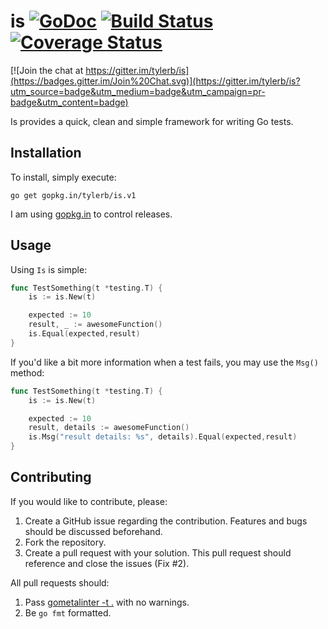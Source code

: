 # is [![GoDoc](https://godoc.org/github.com/tylerb/is?status.png)](http://godoc.org/github.com/tylerb/is) [![Build Status](https://drone.io/github.com/tylerb/is/status.png)](https://drone.io/github.com/tylerb/is/latest) [![Coverage Status](https://coveralls.io/repos/tylerb/is/badge.svg?branch=master)](https://coveralls.io/r/tylerb/is?branch=master)

[![Join the chat at https://gitter.im/tylerb/is](https://badges.gitter.im/Join%20Chat.svg)](https://gitter.im/tylerb/is?utm_source=badge&utm_medium=badge&utm_campaign=pr-badge&utm_content=badge)

Is provides a quick, clean and simple framework for writing Go tests.

## Installation

To install, simply execute:

```
go get gopkg.in/tylerb/is.v1
```

I am using [gopkg.in](http://http://labix.org/gopkg.in) to control releases.

## Usage

Using `Is` is simple:

```go
func TestSomething(t *testing.T) {
	is := is.New(t)

	expected := 10
	result, _ := awesomeFunction()
	is.Equal(expected,result)
}
```

If you'd like a bit more information when a test fails, you may use the `Msg()` method:

```go
func TestSomething(t *testing.T) {
	is := is.New(t)

	expected := 10
	result, details := awesomeFunction()
	is.Msg("result details: %s", details).Equal(expected,result)
}
```

## Contributing

If you would like to contribute, please:

1. Create a GitHub issue regarding the contribution. Features and bugs should be discussed beforehand.
2. Fork the repository.
3. Create a pull request with your solution. This pull request should reference and close the issues (Fix #2).

All pull requests should:

1. Pass [gometalinter -t .](https://github.com/alecthomas/gometalinter) with no warnings.
2. Be `go fmt` formatted.
